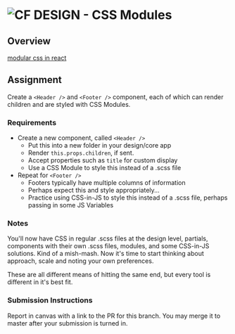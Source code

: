 ![CF](http://i.imgur.com/7v5ASc8.png) DESIGN - CSS Modules
==========================================================

## Overview
[modular css in react](https://medium.com/@pioul/modular-css-with-react-61638ae9ea3e)


## Assignment
Create a `<Header />` and `<Footer />` component, each of which can render children and are styled with CSS Modules.

### Requirements
* Create a new component, called `<Header />`
  * Put this into a new folder in your design/core app
  * Render `this.props.children`, if sent.
  * Accept properties such as `title` for custom display
  * Use a CSS Module to style this instead of a .scss file
* Repeat for `<Footer />`
  * Footers typically have multiple columns of information
  * Perhaps expect this and style appropriately...
  * Practice using CSS-in-JS to style this instead of a .scss file, perhaps passing in some JS Variables

### Notes
You'll now have CSS in regular .scss files at the design level, partials, components with their own .scss files, modules, and some CSS-in-JS solutions.  Kind of a mish-mash. Now it's time to start thinking about approach, scale and noting your own preferences.

These are all different means of hitting the same end, but every tool is different in it's best fit.

### Submission Instructions
Report in canvas with a link to the PR for this branch.  You may merge it to master after your submission is turned in.
